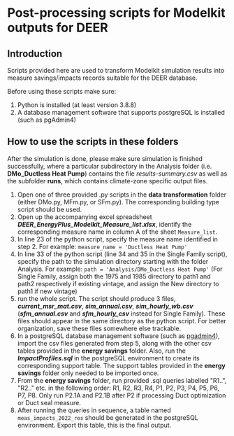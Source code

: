 # Post-processing scripts for Modelkit outputs for DEER

## Introduction
Scripts provided here are used to transform Modelkit simulation results into measure savings/impacts records suitable for the DEER database. 

Before using these scripts make sure:
1. Python is installed (at least version 3.8.8)
2. A database management software that supports postgreSQL is installed (such as pgAdmin4)

## How to use the scripts in these folders
After the simulation is done, please make sure simulation is finished successfully, where a particular subdirectory in the Analysis folder (i.e. **DMo_Ductless Heat Pump**) contains the file _results-summary.csv_ as well as the subfolder **runs**, which contains climate-zone specific output files.

1. Open one of three provided .py scripts in the **data transformation** folder (either DMo.py, MFm.py, or SFm.py). The corresponding building type script should be used.
2. Open up the accompanying excel spreadsheet ***DEER_EnergyPlus_Modelkit_Measure_list.xlsx***, identify the corresponding measure name in column A of the sheet `Measure_list`.
3. In line 23 of the python script, specify the measure name identified in step 2. For example: `measure_name = 'Ductless Heat Pump'`
4. In line 33 of the python script (line 34 and 35 in the Single Family script), specify the path to the simulation directory starting with the folder Analysis. For example: `path = 'Analysis/DMo_Ductless Heat Pump'` (For Single Family, assign both the 1975 and 1985 directory to path1 and path2 respectively if existing vintage, and assign the New directory to path1 if new vintage) 
5. run the whole script. The script should produce 3 files, ***current_msr_mat.csv***, ***sim_annual.csv***, ***sim_hourly_wb.csv*** (***sfm_annual.csv*** and ***sfm_hourly_csv*** instead for Single Family). These files should appear in the same directory as the python script. For better organization, save these files somewhere else trackable.
6. In a postgreSQL database management software (such as [pgadmin4](https://www.pgadmin.org/download/)), import the csv files generated from step 5, along with the other csv tables provided in the **energy savings** folder. Also, run the ***ImpactProfiles.sql*** in the postgreSQL environment to create its corresponding support table. The support tables provided in the **energy savings** folder only needed to be imported once.
7. From the **energy savings** folder, run provided .sql queries labelled "R1..", "R2.." etc. in the following order: R1, R2, R3, R4, P1, P2, P3, P4, P5, P6, P7, P8. Only run P2.1A and P2.1B after P2 if processing Duct optimization or Duct seal measure.
8. After running the queries in sequence, a table named `meas_impacts_2022_res` should be generated in the postgreSQL environment. Export this table, this is the final output.
